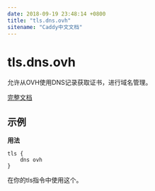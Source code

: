 ```yaml
---
date: 2018-09-19 23:48:14 +0800
title: "tls.dns.ovh"
sitename: "Caddy中文文档"
---
```


# tls.dns.ovh

允许从OVH使用DNS记录获取证书，进行域名管理。

[完整文档](https://github.com/caddyserver/dnsproviders/blob/master/README.md)

## 示例

__用法__

```caddy
tls {
    dns ovh
}
```

在你的tls指令中使用这个。